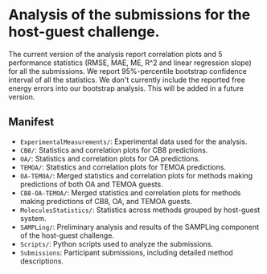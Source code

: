 # Analysis of the submissions for the host-guest challenge.

The current version of the analysis report correlation plots and 5 performance statistics (RMSE, MAE, ME, R^2 and linear
regression slope) for all the submissions. We report 95%-percentile bootstrap confidence interval of all the statistics.
We don't currently include the reported free energy errors into our bootstrap analysis. This will be added in a future
version.

## Manifest

- `ExperimentalMeasurements/`: Experimental data used for the analysis.
- `CB8/`: Statistics and correlation plots for CB8 predictions.
- `OA/`: Statistics and correlation plots for OA predictions.
- `TEMOA/`: Statistics and correlation plots for TEMOA predictions.
- `OA-TEMOA/`: Merged statistics and correlation plots for methods making predictions of both OA and TEMOA guests.
- `CB8-OA-TEMOA/`: Merged statistics and correlation plots for methods making predictions of CB8, OA, and TEMOA guests.
- `MoleculesStatistics/`: Statistics across methods grouped by host-guest system.
- `SAMPLing/`: Preliminary analysis and results of the SAMPLing component of the host-guest challenge.
- `Scripts/`: Python scripts used to analyze the submissions.
- `Submissions`: Participant submissions, including detailed method descriptions.
